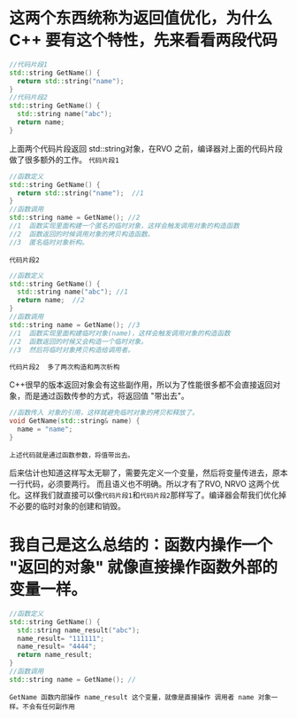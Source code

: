 # 这两个东西统称为返回值优化，为什么C++ 要有这个特性，先来看看两段代码
````c++
//代码片段1
std::string GetName() {
  return std::string("name"); 
}
//代码片段2
std::string GetName() {
  std::string name("abc");
  return name;
}
````
上面两个代码片段返回 std::string对象，在RVO 之前，编译器对上面的代码片段做了很多额外的工作。
`代码片段1`
````c++
//函数定义
std::string GetName() {
  return std::string("name");  //1
}
//函数调用
std::string name = GetName(); //2
//1  函数实现里面构建一个匿名的临时对象，这样会触发调用对象的构造函数
//2  函数返回的时候调用对象的拷贝构造函数。
//3  匿名临时对象析构。
````

`代码片段2`
````c++
//函数定义
std::string GetName() {
  std::string name("abc"); //1
  return name;  //2
}
//函数调用
std::string name = GetName(); //3
//1  函数实现里面构建临时对象(name)，这样会触发调用对象的构造函数
//2  函数返回的时候又会构造一个临时对象。
//3  然后将临时对象拷贝构造给调用者。
````
`代码片段2  多了两次构造和两次析构`

C++很早的版本返回对象会有这些副作用，所以为了性能很多都不会直接返回对象，而是通过函数传参的方式，将返回值 "带出去"。
````c++
//函数传入 对象的引用，这样就避免临时对象的拷贝和释放了。
void GetName(std::string& name) {
  name = "name";
}
````
`上述代码就是通过函数参数，将值带出去。`


后来估计也知道这样写太无聊了，需要先定义一个变量，然后将变量传进去，原本一行代码，必须要两行。 而且语义也不明确。所以才有了RVO, NRVO 这两个优化。这样我们就直接可以像`代码片段1`和`代码片段2`那样写了。编译器会帮我们优化掉不必要的临时对象的创建和销毁。

# 我自己是这么总结的：函数内操作一个 "返回的对象" 就像直接操作函数外部的变量一样。
````c++
//函数定义
std::string GetName() {
  std::string name_result("abc"); 
  name_result= "111111";
  name_result= "4444";
  return name_result;  
}
//函数调用
std::string name = GetName(); //
````
`GetName 函数内部操作 name_result 这个变量，就像是直接操作 调用者 name 对象一样。不会有任何副作用`